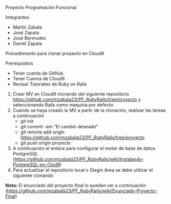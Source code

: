 
Proyecto Programación Funcional

Integrantes

- Martín Zabala
- José Zapata
- José Bermudez
- Daniel Zapata

Procedimiento para clonar proyecto en Cloud9

Prerequisitos

* Tener cuenta de GitHub
* Tener Cuenta de Cloud9
* Revisar Tutoriales de Ruby on Rails

1. Crear MV en Cloud9 clonando del siguiente repositorio https://github.com/mzabala23/PF_RubyRails/tree/proyecto y seleccionando Rails como maquina por defecto
2. Cuando se haya creado la MV a partir de la clonación, realizar las tareas a continuación
    - git init
    - git commit -am "El cambio deseado"
    - git remote add origin https://github.com/mzabala23/PF_RubyRails/tree/proyecto
    - git push origin proyecto
3. A continuación el enlace para configurar el motor de base de datos PostgreSQL (https://github.com/mzabala23/PF_RubyRails/wiki/Instalando-PostgreSQL-en-Clod9)
4. Para actualizar el repositorio local o Stagin Area se debe utilizar el siguiente comando
    
<b>Nota:</b> El enunciado del proyecto final lo pueden ver a continuación (https://github.com/mzabala23/PF_RubyRails/wiki/Enunciado-Proyecto-Final)